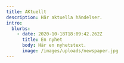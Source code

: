 ```yaml
---
title: AKtuellt
description: Här aktuella händelser.
intro:
  blurbs:
    - date: 2020-10-18T18:09:42.262Z
      title: En nyhet
      body: Här en nyhetstext.
      image: /images/uploads/newspaper.jpg
---
```


